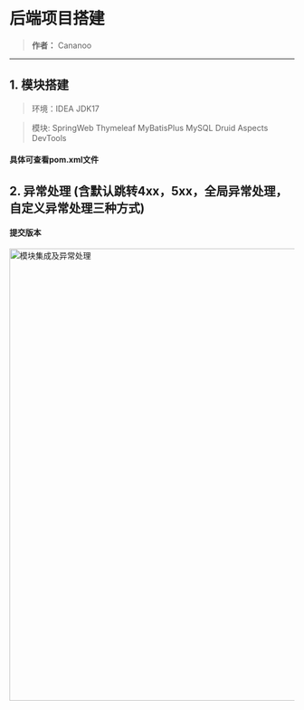 # 后端项目搭建
> **作者：** Cananoo

---

## 1. 模块搭建
> 环境：IDEA JDK17

> 模块: SpringWeb Thymeleaf MyBatisPlus MySQL Druid Aspects DevTools


#### 具体可查看pom.xml文件


## 2. 异常处理 (含默认跳转4xx，5xx，全局异常处理，自定义异常处理三种方式)


  #### 提交版本

  <img src="https://user-images.githubusercontent.com/103165360/261795468-ebf64eb2-093f-4fa3-bee9-4d7c95bca43c.png" alt="模块集成及异常处理" width="800">  
